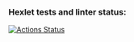 ### Hexlet tests and linter status:
[![Actions Status](https://github.com/German383/frontend-project-44/workflows/hexlet-check/badge.svg)](https://github.com/German383/frontend-project-44/actions)
